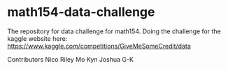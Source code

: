 # math154-data-challenge
The repository for data challenge for math154. Doing the challenge for the kaggle website here: https://www.kaggle.com/competitions/GiveMeSomeCredit/data

Contributors
Nico
Riley
Mo Kyn
Joshua G-K
